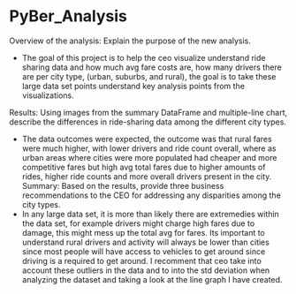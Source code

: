 # PyBer_Analysis

Overview of the analysis: Explain the purpose of the new analysis.
- The goal of this project is to help the ceo visualize understand ride sharing data and how much avg fare costs are, how many drivers there are per city type, (urban, suburbs, and rural), the goal is to take these large data set points understand key analysis points from the visualizations. 

Results: Using images from the summary DataFrame and multiple-line chart, describe the differences in ride-sharing data among the different city types.

- The data outcomes were expected, the outcome was that rural fares were much higher, with lower drivers and ride count overall, where as urban areas where cities were more populated had cheaper and more competitive fares but high avg total fares due to higher amounts of rides, higher ride counts and more overall drivers present in the city. 
Summary: Based on the results, provide three business recommendations to the CEO for addressing any disparities among the city types.
- In any large data set, it is more than likely there are extremedies within the data set, for example drivers might charge high fares due to damage, this might mess up the total avg for fares. Its important to understand rural drivers and activity will always be lower than cities since most people will have access to vehicles to get around since driving is a required to get around. I recomment that ceo take into account these outliers in the data and to into the std deviation when analyzing the dataset and taking a look at the line graph I have created.